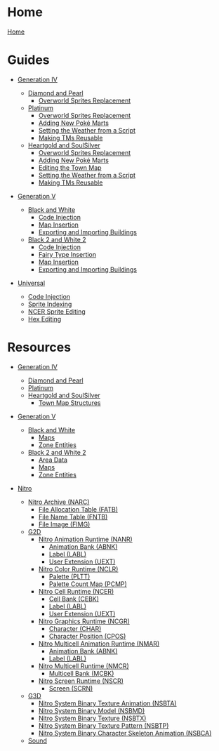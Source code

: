 # Home

[Home](README.md)

# Guides

- [Generation IV]()
  - [Diamond and Pearl]()
    - [Overworld Sprites Replacement](gen4/guides/field/owsprites.md)
  - [Platinum]()
    - [Overworld Sprites Replacement](gen4/guides/field/owsprites.md)
    - [Adding New Poké Marts](gen4/guides/field/pt_hgss-pokemarts.md)
    - [Setting the Weather from a Script](gen4/guides/field/pt_hgss-script_weather.md)
    - [Making TMs Reusable](gen4/guides/field/pt_hgss-reusabletms.md)
  - [Heartgold and SoulSilver]()
    - [Overworld Sprites Replacement](gen4/guides/field/owsprites.md)
    - [Adding New Poké Marts](gen4/guides/field/pt_hgss-pokemarts.md)
    - [Editing the Town Map](gen4/guides/interface/hgss-town_map.md)
    - [Setting the Weather from a Script](gen4/guides/field/pt_hgss-script_weather.md)
    - [Making TMs Reusable](gen4/guides/field/pt_hgss-reusabletms.md)

- [Generation V]()
  - [Black and White]()
    - [Code Injection](gen5/guides/misc/bw_b2w2-code_injection.md)
    - [Map Insertion](gen5/guides/field/bw_b2w2-map_insertion.md)
    - [Exporting and Importing Buildings](gen5/guides/field/bw_b2w2-buildings.md)
  - [Black 2 and White 2]()
    - [Code Injection](gen5/guides/misc/bw_b2w2-code_injection.md)
    - [Fairy Type Insertion](gen5/guides/misc/b2w2-fairy.md)
    - [Map Insertion](gen5/guides/field/bw_b2w2-map_insertion.md)
    - [Exporting and Importing Buildings](gen5/guides/field/bw_b2w2-buildings.md)
- [Universal]()
  - [Code Injection](universal/guides/code_injection/code_injection.md)
  - [Sprite Indexing](universal/guides/sprite_indexing/indexing.md)
  - [NCER Sprite Editing](universal/guides/ncer_sprite_editing/ncer_sprite_editing.md)
  - [Hex Editing](universal/guides/hex_hediting/hex_editing.md)


# Resources
- [Generation IV]()
  - [Diamond and Pearl]()
  - [Platinum]()
  - [Heartgold and SoulSilver]()
    - [Town Map Structures](gen4/resources/interface/hgss-town_map_spots.md)

- [Generation V]()
  - [Black and White]()
    - [Maps](gen5/resources/field/bw_b2w2-maps.md)
    - [Zone Entities](gen5/resources/field/bw_b2w2-zone_entities.md)
  - [Black 2 and White 2]()
    - [Area Data](gen5/resources/field/b2w2-area_data.md)
    - [Maps](gen5/resources/field/bw_b2w2-maps.md)
    - [Zone Entities](gen5/resources/field/bw_b2w2-zone_entities.md)
- [Nitro](universal/resources/nitro/nitro_overview.md)
  - [Nitro Archive (NARC)](universal/resources/nitro/file_system/file_narc.md)
    - [File Allocation Table (FATB)](universal/resources/nitro/file_system/section_fatb.md)
    - [File Name Table (FNTB)](universal/resources/nitro/file_system/section_fntb.md)
    - [File Image (FIMG)](universal/resources/nitro/file_system/section_fimg.md)
  - [G2D]()
    - [Nitro Animation Runtime (NANR)](universal/resources/nitro/graphics_2d/file_nanr.md)
      - [Animation Bank (ABNK)](universal/resources/nitro/graphics_2d/section_abnk.md)
      - [Label (LABL)](universal/resources/nitro/graphics_2d/section_labl.md)
      - [User Extension (UEXT)](universal/resources/nitro/graphics_2d/section_uext.md)
    - [Nitro Color Runtime (NCLR)](universal/resources/nitro/graphics_2d/file_nclr.md)
      - [Palette (PLTT)](universal/resources/nitro/graphics_2d/section_pltt.md)
      - [Palette Count Map (PCMP)](universal/resources/nitro/graphics_2d/section_pcmp.md)
    - [Nitro Cell Runtime (NCER)](universal/resources/nitro/graphics_2d/file_ncer.md)
      - [Cell Bank (CEBK)](universal/resources/nitro/graphics_2d/section_cebk.md)
      - [Label (LABL)](universal/resources/nitro/graphics_2d/section_labl.md)
      - [User Extension (UEXT)](universal/resources/nitro/graphics_2d/section_uext.md)
    - [Nitro Graphics Runtime (NCGR)](universal/resources/nitro/graphics_2d/file_ncgr.md)
      - [Character (CHAR)](universal/resources/nitro/graphics_2d/section_char.md)
      - [Character Position (CPOS)](universal/resources/nitro/graphics_2d/section_cpos.md)
    - [Nitro Multicell Animation Runtime (NMAR)](universal/resources/nitro/graphics_2d/file_nmar.md)
      - [Animation Bank (ABNK)](universal/resources/nitro/graphics_2d/section_abnk.md)
      - [Label (LABL)](universal/resources/nitro/graphics_2d/section_labl.md)
    - [Nitro Multicell Runtime (NMCR)](universal/resources/nitro/graphics_2d/file_nmcr.md)
      - [Multicell Bank (MCBK)](universal/resources/nitro/graphics_2d/section_mcbk.md)
    - [Nitro Screen Runtime (NSCR)](universal/resources/nitro/graphics_2d/file_nscr.md)
      - [Screen (SCRN)](universal/resources/nitro/graphics_2d/section_scrn.md)
  - [G3D]()
    - [Nitro System Binary Texture Animation (NSBTA)](universal/resources/nitro/graphics_3d/file_bta0.md)
    - [Nitro System Binary Model (NSBMD)](universal/resources/nitro/graphics_3d/file_bmd0.md)
    - [Nitro System Binary Texture (NSBTX)](universal/resources/nitro/graphics_3d/file_btx0.md)
    - [Nitro System Binary Texture Pattern (NSBTP)](universal/resources/nitro/graphics_3d/file_btp0.md)
    - [Nitro System Binary Character Skeleton Animation (NSBCA)](universal/resources/nitro/graphics_3d/file_bca0.md)
  - [Sound]()
